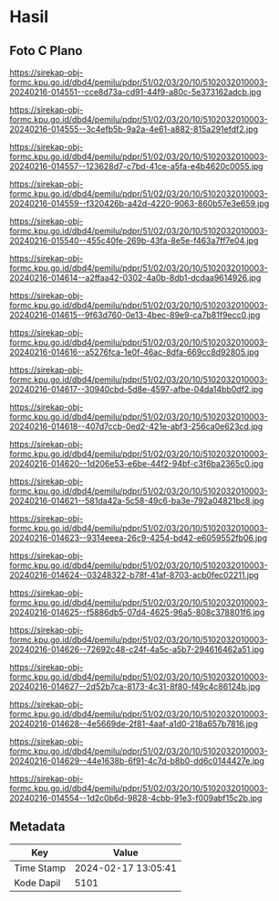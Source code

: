 # Hasil

## Foto C Plano

https://sirekap-obj-formc.kpu.go.id/dbd4/pemilu/pdpr/51/02/03/20/10/5102032010003-20240216-014551--cce8d73a-cd91-44f9-a80c-5e373162adcb.jpg

https://sirekap-obj-formc.kpu.go.id/dbd4/pemilu/pdpr/51/02/03/20/10/5102032010003-20240216-014555--3c4efb5b-9a2a-4e61-a882-815a291efdf2.jpg

https://sirekap-obj-formc.kpu.go.id/dbd4/pemilu/pdpr/51/02/03/20/10/5102032010003-20240216-014557--123628d7-c7bd-41ce-a5fa-e4b4620c0055.jpg

https://sirekap-obj-formc.kpu.go.id/dbd4/pemilu/pdpr/51/02/03/20/10/5102032010003-20240216-014559--f320426b-a42d-4220-9063-860b57e3e659.jpg

https://sirekap-obj-formc.kpu.go.id/dbd4/pemilu/pdpr/51/02/03/20/10/5102032010003-20240216-015540--455c40fe-269b-43fa-8e5e-f463a7ff7e04.jpg

https://sirekap-obj-formc.kpu.go.id/dbd4/pemilu/pdpr/51/02/03/20/10/5102032010003-20240216-014614--a2ffaa42-0302-4a0b-8db1-dcdaa9614926.jpg

https://sirekap-obj-formc.kpu.go.id/dbd4/pemilu/pdpr/51/02/03/20/10/5102032010003-20240216-014615--9f63d760-0e13-4bec-89e9-ca7b81f9ecc0.jpg

https://sirekap-obj-formc.kpu.go.id/dbd4/pemilu/pdpr/51/02/03/20/10/5102032010003-20240216-014616--a5276fca-1e0f-46ac-8dfa-669cc8d92805.jpg

https://sirekap-obj-formc.kpu.go.id/dbd4/pemilu/pdpr/51/02/03/20/10/5102032010003-20240216-014617--30940cbd-5d8e-4597-afbe-04da14bb0df2.jpg

https://sirekap-obj-formc.kpu.go.id/dbd4/pemilu/pdpr/51/02/03/20/10/5102032010003-20240216-014618--407d7ccb-0ed2-421e-abf3-256ca0e623cd.jpg

https://sirekap-obj-formc.kpu.go.id/dbd4/pemilu/pdpr/51/02/03/20/10/5102032010003-20240216-014620--1d206e53-e6be-44f2-94bf-c3f6ba2365c0.jpg

https://sirekap-obj-formc.kpu.go.id/dbd4/pemilu/pdpr/51/02/03/20/10/5102032010003-20240216-014621--581da42a-5c58-49c6-ba3e-792a04821bc8.jpg

https://sirekap-obj-formc.kpu.go.id/dbd4/pemilu/pdpr/51/02/03/20/10/5102032010003-20240216-014623--9314eeea-26c9-4254-bd42-e6059552fb06.jpg

https://sirekap-obj-formc.kpu.go.id/dbd4/pemilu/pdpr/51/02/03/20/10/5102032010003-20240216-014624--03248322-b78f-41af-8703-acb0fec02211.jpg

https://sirekap-obj-formc.kpu.go.id/dbd4/pemilu/pdpr/51/02/03/20/10/5102032010003-20240216-014625--f5886db5-07d4-4625-96a5-808c378801f6.jpg

https://sirekap-obj-formc.kpu.go.id/dbd4/pemilu/pdpr/51/02/03/20/10/5102032010003-20240216-014626--72692c48-c24f-4a5c-a5b7-294616462a51.jpg

https://sirekap-obj-formc.kpu.go.id/dbd4/pemilu/pdpr/51/02/03/20/10/5102032010003-20240216-014627--2d52b7ca-8173-4c31-8f80-f49c4c86124b.jpg

https://sirekap-obj-formc.kpu.go.id/dbd4/pemilu/pdpr/51/02/03/20/10/5102032010003-20240216-014628--4e5669de-2f81-4aaf-a1d0-218a657b7816.jpg

https://sirekap-obj-formc.kpu.go.id/dbd4/pemilu/pdpr/51/02/03/20/10/5102032010003-20240216-014629--44e1638b-6f91-4c7d-b8b0-dd6c0144427e.jpg

https://sirekap-obj-formc.kpu.go.id/dbd4/pemilu/pdpr/51/02/03/20/10/5102032010003-20240216-014554--1d2c0b6d-9828-4cbb-91e3-f009abf15c2b.jpg


## Metadata

| Key        | Value               |
| ---------- | ------------------- |
| Time Stamp | 2024-02-17 13:05:41 |
| Kode Dapil | 5101                |



